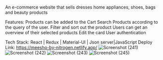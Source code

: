 An e-commerce website that sells dresses home appliances, shoes, bags and beauty products


Features:
Products can be added to the Cart
Search Products according to the query of the user. 
Filter and sort out the product
Users can get an overview of their selected products
Edit the card
User authentication

Tech Stack: React | Redux | Material-UI |  Json server|JavaScript
Deploy Link: https://meesho-by-nitrogen.netlify.app/
![Screenshot (241)](https://user-images.githubusercontent.com/87030854/150151685-602829ea-30a4-401a-9ecf-a673805fbc88.png)
![Screenshot (242)](https://user-images.githubusercontent.com/87030854/150151705-85635824-80df-4ba3-9b6a-70152e1bfa14.png)
![Screenshot (243)](https://user-images.githubusercontent.com/87030854/150151722-73219c4f-b0eb-4538-8086-c194edc68e88.png)
![Screenshot (245)](https://user-images.githubusercontent.com/87030854/150151734-1bccd3da-c3c2-4864-95bc-3bb36b2c08e1.png)
